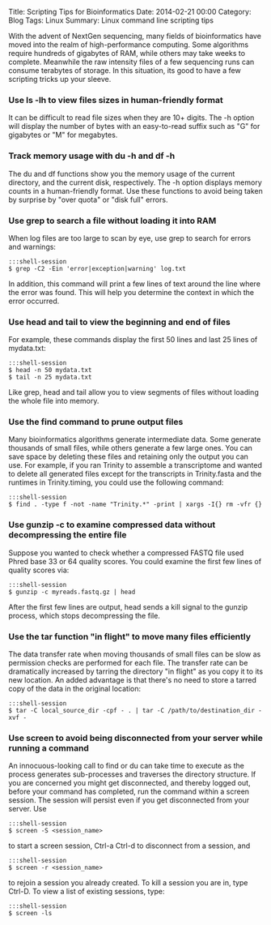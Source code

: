 Title: Scripting Tips for Bioinformatics
Date: 2014-02-21 00:00
Category: Blog
Tags: Linux
Summary: Linux command line scripting tips  

With the advent of NextGen sequencing, many fields of bioinformatics have moved into the realm of high-performance computing. Some algorithms require hundreds of gigabytes of RAM, while others may take weeks to complete. Meanwhile the raw intensity files of a few sequencing runs can consume terabytes of storage. In this situation, its good to have a few scripting tricks up your sleeve. 


### Use ls -lh to view files sizes in human-friendly format
It can be difficult to read file sizes when they are 10+ digits. The -h option will display the number of bytes with an easy-to-read suffix such as "G" for gigabytes or "M" for megabytes. 

### Track memory usage with du -h and df -h
The du and df functions show you the memory usage of the current directory, and the current disk, respectively. The -h option displays memory counts in a human-friendly format. Use these functions to avoid being taken by surprise by "over quota" or "disk full" errors. 

### Use grep to search a file without loading it into RAM
When log files are too large to scan by eye, use grep to search for errors and warnings:

    :::shell-session
    $ grep -C2 -Ein 'error|exception|warning' log.txt

In addition, this command will print a few lines of text around the line where the error was found. This will help you determine the context in which the error occurred. 

### Use head and tail to view the beginning and end of files
For example, these commands display the first 50 lines and last 25 lines of mydata.txt:

    :::shell-session
    $ head -n 50 mydata.txt
    $ tail -n 25 mydata.txt

Like grep, head and tail allow you to view segments of files without loading the whole file into memory. 

### Use the find command to prune output files
Many bioinformatics algorithms generate intermediate data. Some generate thousands of small files, while others generate a few large ones. You can save space by deleting these files and retaining only the output you can use. For example, if you ran Trinity to assemble a transcriptome and wanted to delete all generated files except for the transcripts in Trinity.fasta and the runtimes in Trinity.timing, you could use the following command:

    :::shell-session
    $ find . -type f -not -name "Trinity.*" -print | xargs -I{} rm -vfr {}

### Use gunzip -c to examine compressed data without decompressing the entire file
Suppose you wanted to check whether a compressed FASTQ file used Phred base 33 or 64 quality scores. You could examine the first few lines of quality scores via:

    :::shell-session
    $ gunzip -c myreads.fastq.gz | head

After the first few lines are output, head sends a kill signal to the gunzip process, which stops decompressing the file. 

### Use the tar function "in flight" to move many files efficiently
The data transfer rate when moving thousands of small files can be slow as permission checks are performed for each file. The transfer rate can be dramatically increased by tarring the directory "in flight" as you copy it to its new location. An added advantage is that there's no need to store a tarred copy of the data in the original location:

    :::shell-session
    $ tar -C local_source_dir -cpf - . | tar -C /path/to/destination_dir -xvf -

### Use screen to avoid being disconnected from your server while running a command
An innocuous-looking call to find or du can take time to execute as the process generates sub-processes and traverses the directory structure. If you are concerned you might get disconnected, and thereby logged out, before your command has completed, run the command within a screen session. The session will persist even if you get disconnected from your server. Use

    :::shell-session
    $ screen -S <session_name>

to start a screen session, Ctrl-a Ctrl-d to disconnect from a session, and

    :::shell-session
    $ screen -r <session_name>

to rejoin a session you already created. To kill a session you are in, type Ctrl-D. To view a list of existing sessions, type:

    :::shell-session
    $ screen -ls